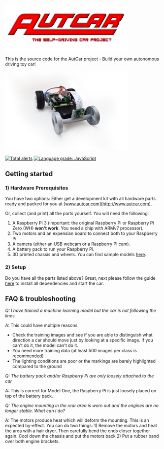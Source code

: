 <img src="images/autcar_logo.png" width="400" />

This is the source code for the AutCar project - Build your own autonomous driving toy car!

<img src="images/autcar_modelone.png" width="400" />

[![Total alerts](https://img.shields.io/lgtm/alerts/g/christian-vorhemus/autcar.svg?logo=lgtm&logoWidth=18)](https://lgtm.com/projects/g/christian-vorhemus/autcar/alerts/)
[![Language grade: JavaScript](https://img.shields.io/lgtm/grade/javascript/g/christian-vorhemus/autcar.svg?logo=lgtm&logoWidth=18)](https://lgtm.com/projects/g/christian-vorhemus/autcar/context:javascript)

## Getting started

### 1) Hardware Prerequisites

You have two options: Either get a development kit with all hardware parts ready and packed for you at [www.autcar.com](http://www.autcar.com).

Or, collect (and print) all the parts yourself. You will need the following:

1) A Raspberry Pi 3 (important: the original Raspberry Pi or Raspberry Pi Zero (WH) **won't work**. You need a chip with ARMv7 processor).
2) Two motors and an expensian board to connect both to your Raspberry Pi.
3) A camera (either an USB webcam or a Raspberry Pi cam).
4) A battery pack to run your Raspberry Pi.
5) 3D printed chassis and wheels. You can find sample models [here](https://github.com/christian-vorhemus/autcar/tree/master/src/3dmodels).

### 2) Setup

Do you have all the parts listed above? Great, next please follow the guide [here](https://github.com/christian-vorhemus/autcar/blob/master/src/README.md) to install all dependencies and start the car.

## FAQ & troubleshooting
<i>Q: I have trained a machine learning model but the car is not following the lines.</i>
<p>
A: This could have multiple reasons
  <ul>
<li>Check the training images and see if you are able to distinguish what direction a car should move just by looking at a specific image. If you can't do it, the model can't do it.</li>
  <li>You need more training data (at least 500 images per class is recommended)</li>
<li>The lighting conditions are poor or the markings are barely highlighted compared to the ground</li>
    </ul>
<p>
  <i>Q: The battery pack and/or Raspberry Pi are only loosely attached to the car</i>
<p>
A: This is correct for Model One, the Raspberry Pi is just loosely placed on top of the battery pack.
<p>
<i>Q: The engine mounting in the rear area is worn out and the engines are no longer stable. What can I do?</i>
<p>
A: The motors produce heat which will deform the mounting. This is an expected by-effect. You can do two things:
1) Remove the motors and heat the area with a hair dryer. Then carefully bend the ends closer together again. Cool down the chassis and put the motors back
2) Put a rubber band over both engine brackets.
  <p>
